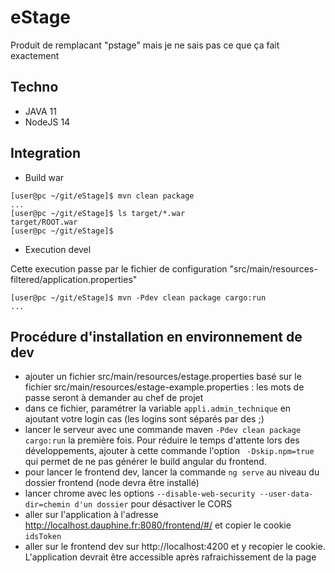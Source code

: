 # eStage

Produit de remplacant "pstage" mais je ne sais pas ce que ça fait exactement

## Techno

* JAVA 11
* NodeJS 14


## Integration

* Build war

~~~shell
[user@pc ~/git/eStage]$ mvn clean package
...
[user@pc ~/git/eStage]$ ls target/*.war
target/ROOT.war
[user@pc ~/git/eStage]$ 
~~~

* Execution devel

Cette execution passe par le fichier de configuration "src/main/resources-filtered/application.properties"

~~~shell
[user@pc ~/git/eStage]$ mvn -Pdev clean package cargo:run
...
~~~

## Procédure d'installation en environnement de dev

* ajouter un fichier src/main/resources/estage.properties basé sur le fichier src/main/resources/estage-example.properties : les mots de passe seront à demander au chef de projet
* dans ce fichier, paramétrer la variable `appli.admin_technique` en ajoutant votre login cas (les logins sont séparés par des ;)
* lancer le serveur avec une commande maven `-Pdev clean package cargo:run` la première fois. Pour réduire le temps d'attente lors des développements, ajouter à cette commande l'option ` -Dskip.npm=true` qui permet de ne pas générer le build angular du frontend.
* pour lancer le frontend dev, lancer la commande `ng serve` au niveau du dossier frontend (node devra être installé)
* lancer chrome avec les options `--disable-web-security --user-data-dir=chemin d'un dossier` pour désactiver le CORS
* aller sur l'application à l'adresse http://localhost.dauphine.fr:8080/frontend/#/ et copier le cookie `idsToken`
* aller sur le frontend dev sur http://localhost:4200 et y recopier le cookie. L'application devrait être accessible après rafraichissement de la page

